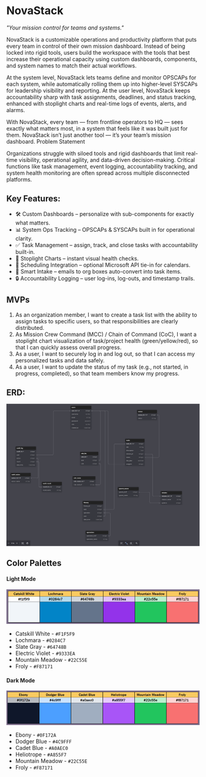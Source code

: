 # NovaStack
 *"Your mission control for teams and systems."*
 
 NovaStack is a customizable operations and productivity platform that puts every team in control of their own mission dashboard. Instead of being locked into rigid tools, users build the workspace with the tools that best increase their operational capacity using custom dashboards, components, and system names to match their actual workflows.
 
At the system level, NovaStack lets teams define and monitor OPSCAPs for each system, while automatically rolling them up into higher-level SYSCAPs for leadership visibility and reporting.
At the user level, NovaStack keeps accountability sharp with task assignments, deadlines, and status tracking, enhanced with stoplight charts and real-time logs of events, alerts, and alarms.

With NovaStack, every team — from frontline operators to HQ — sees exactly what matters most, in a system that feels like it was built just for them.
NovaStack isn’t just another tool — it’s your team’s mission dashboard.
Problem Statement

Organizations struggle with siloed tools and rigid dashboards that limit real-time visibility, operational agility, and data-driven decision-making.  Critical functions like task management, event logging, accountability tracking, and system health monitoring are often spread across multiple disconnected platforms. 

## Key Features:
- 🛠 Custom Dashboards – personalize with sub-components for exactly what matters.
- 📊 System Ops Tracking – OPSCAPs & SYSCAPs built in for operational clarity.
- ✅ Task Management – assign, track, and close tasks with accountability built-in.
- 🚦 Stoplight Charts – instant visual health checks.
- 📅 Scheduling Integration – optional Microsoft API tie-in for calendars.
- 📧 Smart Intake – emails to org boxes auto-convert into task items.
- 🔒 Accountability Logging – user log-ins, log-outs, and timestamp trails.

## MVPs
1. As an organization member, I want to create a task list with the ability to assign tasks to specific users, so that responsibilities are clearly distributed.
2. As Mission Crew Command (MCC) / Chain of Command (CoC), I want a stoplight chart visualization of task/project health (green/yellow/red), so that I can quickly assess overall progress.
3. As a user, I want to securely log in and log out, so that I can access my personalized tasks and data safely.
4. As a user, I want to update the status of my task (e.g., not started, in progress, completed), so that team members know my progress.

## ERD:
![database ERD](/erd.png)

## Color Palettes
#### Light Mode
![light mode theme](/light_mode.png)
- Catskill White - `#F1F5F9`
- Lochmara - `#0284C7`
- Slate Gray - `#64748B`
- Electric Violet - `#9333EA`
- Mountain Meadow - `#22C55E`
- Froly - `#F87171`

#### Dark Mode
![dark mode theme](/dark_mode.png)
- Ebony - `#0F172A`
- Dodger Blue - `#4C9FFF`
- Cadet Blue - `#A0AEC0`
- Heliotrope - `#A855F7`
- Mountain Meadow - `#22C55E`
- Froly - `#F87171`
